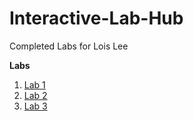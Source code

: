 # Interactive-Lab-Hub

Completed Labs for Lois Lee

**Labs**
1. [Lab 1](https://github.com/lois-lee/IDD-Fa18-Lab1)
2. [Lab 2](https://github.com/lois-lee/IDD-Fa19-Lab2)
3. [Lab 3](https://github.com/lois-lee/IDD-Fa19-Lab3)
